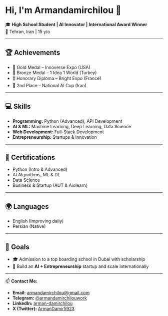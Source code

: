 # Hi, I'm Armandamirchilou 👋

🎓 **High School Student | AI Innovator | International Award Winner**  
📍 Tehran, Iran | 15 y/o  

---

## 🏆 Achievements
- 🥇 Gold Medal – Innoverse Expo (USA)  
- 🥉 Bronze Medal – 1 Idea 1 World (Turkey)  
- 🎖️ Honorary Diploma – Bright Expo (France)  
- 🥈 2nd Place – National AI Cup (Iran)  

---

## 💻 Skills
- **Programming:** Python (Advanced), API Development  
- **AI & ML:** Machine Learning, Deep Learning, Data Science  
- **Web Development:** Full-Stack Development  
- **Entrepreneurship:** Startups & Innovation  

---

## 📜 Certifications
- Python (Intro & Advanced)  
- AI Algorithms, ML & DL  
- Data Science  
- Business & Startup (AUT & Aiolearn)  

---

## 🌍 Languages
- English (Improving daily)  
- Persian (Native)  

---

## 🎯 Goals
- 🎓 Admission to a top boarding school in Dubai with scholarship  
- 🚀 Build an **AI + Entrepreneurship** startup and scale internationally  

---

📫 **Contact Me:**  
- **Email:** [armandamirchilou@gmail.com](mailto:armandamirchilou@gmail.com)  
- **Telegram:** [@armandamirchilouwork](https://t.me/+989102160939)
- **LinkedIn:** [arman-damirchilou](https://www.linkedin.com/in/arman-damirchilou-a98322369/)  
- **X (Twitter):** [ArmanDamir5923](https://x.com/ArmanDamir5923)
